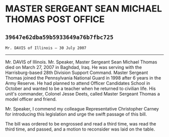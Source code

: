 # MASTER SERGEANT SEAN MICHAEL THOMAS POST OFFICE
## `39647e62dba59b5933649a76b7fbc725`
`Mr. DAVIS of Illinois — 30 July 2007`

---


Mr. DAVIS of Illinois. Mr. Speaker, Master Sergeant Sean Michael 
Thomas died on March 27, 2007 in Baghdad, Iraq. He was serving with the 
Harrisburg-based 28th Division Support Command. Master Sergeant Thomas 
joined the Pennsylvania National Guard in 1998 after 6 years in the 
Army Reserve. He had planned to attend Officer Candidates School in 
October and wanted to be a teacher when he returned to civilian life. 
His unit's commander, Colonel Jesse Deets, called Master Sergeant 
Thomas a model officer and friend.

Mr. Speaker, I commend my colleague Representative Christopher Carney 
for introducing this legislation and urge the swift passage of this 
bill.

The bill was ordered to be engrossed and read a third time, was read 
the third time, and passed, and a motion to reconsider was laid on the 
table.
